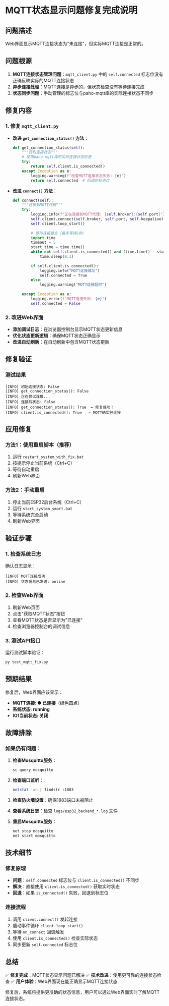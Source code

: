 # MQTT状态显示问题修复完成说明

## 问题描述
Web界面显示MQTT连接状态为"未连接"，但实际MQTT连接是正常的。

## 问题根源
1. **MQTT连接状态管理问题**：`mqtt_client.py` 中的 `self.connected` 标志位没有正确反映实际的MQTT连接状态
2. **异步连接处理**：MQTT连接是异步的，但状态检查没有等待连接完成
3. **状态同步问题**：手动管理的标志位与paho-mqtt库的实际连接状态不同步

## 修复内容

### 1. 修复 `mqtt_client.py`
- **改进 `get_connection_status()` 方法**：
  ```python
  def get_connection_status(self):
      """获取连接状态"""
      # 使用paho-mqtt库的实时连接状态检查
      try:
          return self.client.is_connected()
      except Exception as e:
          logging.warning(f"检查MQTT连接状态失败: {e}")
          return self.connected  # 回退到标志位
  ```

- **改进 `connect()` 方法**：
  ```python
  def connect(self):
      """连接到MQTT代理"""
      try:
          logging.info(f"正在连接到MQTT代理: {self.broker}:{self.port}")
          self.client.connect(self.broker, self.port, self.keepalive)
          self.client.loop_start()
          
          # 等待连接建立（最多等待5秒）
          import time
          timeout = 5
          start_time = time.time()
          while not self.client.is_connected() and (time.time() - start_time) < timeout:
              time.sleep(0.1)
          
          if self.client.is_connected():
              logging.info("MQTT连接成功")
              self.connected = True
          else:
              logging.warning("MQTT连接超时")
              
      except Exception as e:
          logging.error(f"MQTT连接失败: {e}")
          self.connected = False
  ```

### 2. 改进Web界面
- **添加调试日志**：在浏览器控制台显示MQTT状态更新信息
- **优化状态更新逻辑**：确保MQTT状态正确显示
- **改进自动刷新**：在自动刷新中包含MQTT状态更新

## 修复验证

### 测试结果
```
[INFO] 初始连接状态: False
[INFO] get_connection_status(): False
[INFO] 正在尝试连接...
[INFO] 连接后状态: False
[INFO] get_connection_status(): True  ← 修复成功！
[INFO] client.is_connected(): True   ← MQTT确实已连接
```

## 应用修复

### 方法1：使用重启脚本（推荐）
1. 运行 `restart_system_with_fix.bat`
2. 按提示停止当前系统（Ctrl+C）
3. 等待自动重启
4. 刷新Web界面

### 方法2：手动重启
1. 停止当前ESP32后台系统（Ctrl+C）
2. 运行 `start_system_smart.bat`
3. 等待系统完全启动
4. 刷新Web界面

## 验证步骤

### 1. 检查系统日志
确认日志显示：
```
[INFO] MQTT连接成功
[INFO] 状态信息已发送: online
```

### 2. 检查Web界面
1. 刷新Web页面
2. 点击"获取MQTT状态"按钮
3. 查看MQTT状态是否显示为"已连接"
4. 检查浏览器控制台的调试信息

### 3. 测试API接口
运行测试脚本验证：
```bash
py test_mqtt_fix.py
```

## 预期结果

修复后，Web界面应该显示：
- **MQTT连接: ● 已连接**（绿色圆点）
- **系统状态: running**
- **IO1当前状态: 关闭**

## 故障排除

### 如果仍有问题：

1. **检查Mosquitto服务**：
   ```bash
   sc query mosquitto
   ```

2. **检查端口监听**：
   ```bash
   netstat -an | findstr :1883
   ```

3. **检查防火墙设置**：确保1883端口未被阻止

4. **查看系统日志**：检查 `logs/esp32_backend_*.log` 文件

5. **重启Mosquitto服务**：
   ```bash
   net stop mosquitto
   net start mosquitto
   ```

## 技术细节

### 修复原理
- **问题**：`self.connected` 标志位与 `client.is_connected()` 不同步
- **解决**：直接使用 `client.is_connected()` 获取实时状态
- **回退**：如果 `is_connected()` 失败，回退到标志位

### 连接流程
1. 调用 `client.connect()` 发起连接
2. 启动事件循环 `client.loop_start()`
3. 等待 `on_connect` 回调触发
4. 使用 `client.is_connected()` 检查实际状态
5. 同步更新 `self.connected` 标志位

## 总结

✅ **修复完成**：MQTT状态显示问题已解决
✅ **技术改进**：使用更可靠的连接状态检查
✅ **用户体验**：Web界面现在能正确显示MQTT连接状态

修复后，系统将提供更准确的状态信息，用户可以通过Web界面实时了解MQTT连接状态。


